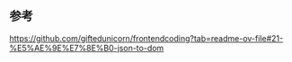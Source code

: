 
## 参考

https://github.com/giftedunicorn/frontendcoding?tab=readme-ov-file#21-%E5%AE%9E%E7%8E%B0-json-to-dom
